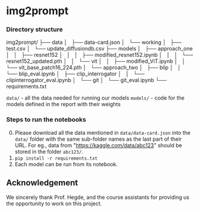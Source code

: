 # img2prompt

### Directory structure
img2prompt/
├── data
│   ├── data-card.json
│   └── working
│       ├── test.csv
│       └── update_diffusiondb.csv
├── models
│   ├── approach_one
│   │   ├── resnet152
│   │   │   ├── modified_resnet152.ipynb
│   │   │   └── resnet152_updated.pth
│   │   └── vit
│   │       ├── modified_ViT.ipynb
│   │       └── vit_base_patch16_224.pth
│   └── approach_two
│       ├── blip
│       │   └── blip_eval.ipynb
│       ├── clip_interrogator
│       │   └── clipinterrogator_eval.ipynb
│       └── git
│           └── git_eval.ipynb
└── requirements.txt

`data/` - all the data needed for running our models
`models/` - code for the models defined in the report with their weights

### Steps to run the notebooks
0. Please download all the data mentioned in `data/data-card.json` into the `data/` folder with the same sub-folder names as the last part of their URL. For eg., data from "https://kaggle.com/data/abc123" should be stored in the folder `abc123/`.
1. `pip install -r requirements.txt`
2. Each model can be run from its notebook.

## Acknowledgement
We sincerely thank Prof. Hegde, and the course assistants for providing us the opportunity to work on this project.